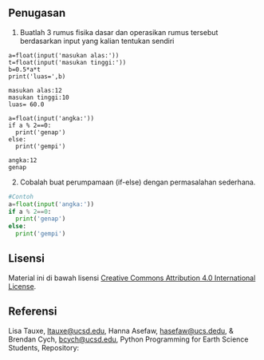 ## Penugasan

1.  Buatlah 3 rumus fisika dasar dan operasikan rumus tersebut
    berdasarkan input yang kalian tentukan sendiri

``` {.python}
a=float(input('masukan alas:'))
t=float(input('masukan tinggi:'))
b=0.5*a*t
print('luas=',b)
```

    masukan alas:12
    masukan tinggi:10
    luas= 60.0

``` {.python}
a=float(input('angka:'))
if a % 2==0:
  print('genap')
else:
  print('gempi') 
```

    angka:12
    genap
2. Cobalah buat perumpamaan (if-else) dengan permasalahan sederhana.
```Python
#Contoh
a=float(input('angka:'))
if a % 2==0:
  print('genap')
else:
  print('gempi') 
```

## Lisensi

Material ini di bawah lisensi [Creative Commons Attribution 4.0
International License](http://creativecommons.org/licenses/by/4.0/).

## Referensi

Lisa Tauxe, <ltauxe@ucsd.edu>, Hanna Asefaw, <hasefaw@ucs.dedu>, &
Brendan Cych, <bcych@ucsd.edu>, Python Programming for Earth Science
Students, Repository:

